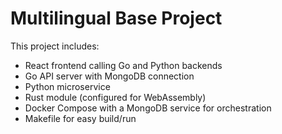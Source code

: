 # Multilingual Base Project

This project includes:
 - React frontend calling Go and Python backends
 - Go API server with MongoDB connection
 - Python microservice
 - Rust module (configured for WebAssembly)
 - Docker Compose with a MongoDB service for orchestration
 - Makefile for easy build/run